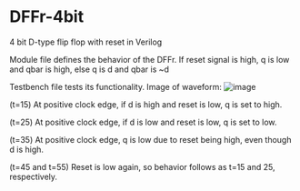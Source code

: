 # DFFr-4bit
4 bit D-type flip flop with reset in Verilog

Module file defines the behavior of the DFFr.
If reset signal is high, q is low and qbar is high, else q is d and qbar is ~d

Testbench file tests its functionality.
Image of waveform:
![image](https://github.com/rafaelpinheiro32/DFFr-4bit/assets/151592512/0a352073-6462-45b9-adbf-107e94dfc7b6)

(t=15) At positive clock edge, if d is high and reset is low, q is set to high.

(t=25) At positive clock edge, if d is low and reset is low, q is set to low.

(t=35) At positive clock edge, q is low due to reset being high, even though d is high.

(t=45 and t=55) Reset is low again, so behavior follows as t=15 and 25, respectively.
